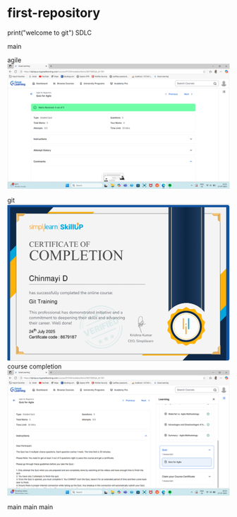 # first-repository
print("welcome to git")
 SDLC



 
 main


 agile
![image alt](https://github.com/Chinmayi011/first-repository/blob/830032e1b3cc46e6c18b2fb58a1a0059036f3585/Agile_quiz.png)


 git
![image alt](https://github.com/Chinmayi011/first-repository/blob/8c23eb930fb30e72a33bf15e746ea984e2fc5aa3/git_simplilearn.png)
course completion
![image alt](https://github.com/Chinmayi011/first-repository/blob/f7adf7800f66be7385ee52a37885dd37e691adf3/Agile%20course%20completion.png)




 main
 main
 main
